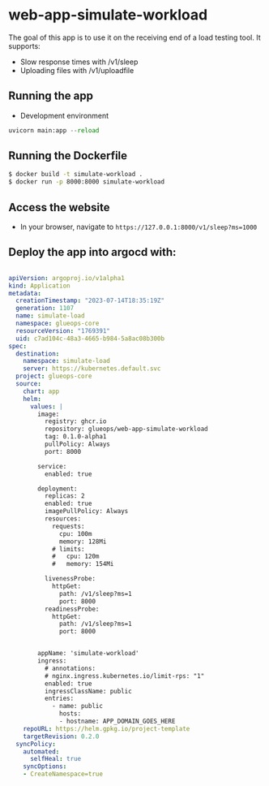 # web-app-simulate-workload
The goal of this app is to use it on the receiving end of a load testing tool. It supports:
- Slow response times with /v1/sleep
- Uploading files with /v1/uploadfile

## Running the app

- Development environment

```python
uvicorn main:app --reload
```

## Running the Dockerfile

```bash
$ docker build -t simulate-workload .
$ docker run -p 8000:8000 simulate-workload
```

## Access the website

- In your browser, navigate to ```https://127.0.0.1:8000/v1/sleep?ms=1000```



## Deploy the app into argocd with:


```yaml

apiVersion: argoproj.io/v1alpha1
kind: Application
metadata:
  creationTimestamp: "2023-07-14T18:35:19Z"
  generation: 1107
  name: simulate-load
  namespace: glueops-core
  resourceVersion: "1769391"
  uid: c7ad104c-48a3-4665-b984-5a8ac08b300b
spec:
  destination:
    namespace: simulate-load
    server: https://kubernetes.default.svc
  project: glueops-core
  source:
    chart: app
    helm:
      values: |
        image:
          registry: ghcr.io
          repository: glueops/web-app-simulate-workload
          tag: 0.1.0-alpha1
          pullPolicy: Always
          port: 8000

        service:
          enabled: true

        deployment:
          replicas: 2
          enabled: true
          imagePullPolicy: Always
          resources:
            requests:
              cpu: 100m
              memory: 128Mi
            # limits:
            #   cpu: 120m
            #   memory: 154Mi

          livenessProbe:
            httpGet:
              path: /v1/sleep?ms=1
              port: 8000
          readinessProbe:
            httpGet:
              path: /v1/sleep?ms=1
              port: 8000


        appName: 'simulate-workload'
        ingress:
          # annotations:
          # nginx.ingress.kubernetes.io/limit-rps: "1"
          enabled: true
          ingressClassName: public
          entries:
            - name: public
              hosts:
              - hostname: APP_DOMAIN_GOES_HERE
    repoURL: https://helm.gpkg.io/project-template
    targetRevision: 0.2.0
  syncPolicy:
    automated:
      selfHeal: true
    syncOptions:
    - CreateNamespace=true
```
